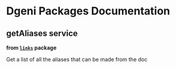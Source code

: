 # Dgeni Packages Documentation


## getAliases service
**from <a href="../../links.md"><code>links</code></a> package**

Get a list of all the aliases that can be made from the doc

